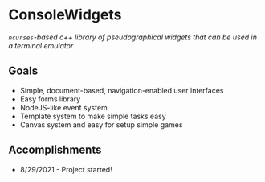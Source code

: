 # ConsoleWidgets
*`ncurses`-based c++ library of pseudographical*
*widgets that can be used in a terminal emulator*

## Goals
- Simple, document-based, navigation-enabled user interfaces
- Easy forms library
- NodeJS-like event system
- Template system to make simple tasks easy
- Canvas system and easy for setup simple games

## Accomplishments
- 8/29/2021 - Project started!